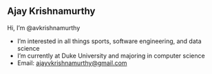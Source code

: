 ## Ajay Krishnamurthy
Hi, I’m @avkrishnamurthy
- I’m interested in all things sports, software engineering, and data science
- I’m currently at Duke University and majoring in computer science
- Email: ajayvkrishnamurthy@gmail.com

<!---
avkrishnamurthy/avkrishnamurthy is a ✨ special ✨ repository because its `README.md` (this file) appears on your GitHub profile.
You can click the Preview link to take a look at your changes.
--->
